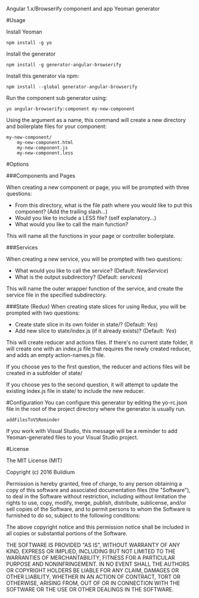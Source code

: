 Angular 1.x/Browserify component and app Yeoman generator

#Usage

Install Yeoman

```
npm install -g yo
```

Install the generator

```
npm install -g generator-angular-browserify
```

Install this generator via npm:

```
npm install --global generator-angular-browserify
```

Run the component sub generator using:

```
yo angular-browserify:component my-new-component
```

Using the argument as a name, this command will create a new directory and boilerplate files for your component:

```
my-new-component/
    my-new-component.html
    my-new-component.js
    my-new-component.less
```

#Options


###Components and Pages

When creating a new component or page, you will be prompted with three questions:

* From this directory, what is the file path where you would like to put this component? (Add the trailing slash...)
* Would you like to include a LESS file? (self explanatory...)
* What would you like to call the main function?

This will name all the functions in your page or controller boilerplate.

###Services

When creating a new service, you will be prompted with two questions:

* What would you like to call the service? (Default: *NewService*)
* What is the output subdirectory? (Default: *services*)

This will name the outer wrapper function of the service, and create the service file in the specified subdirectory.

###State (Redux)
When creating state slices for using Redux, you will be prompted with two questions:

* Create state slice in its own folder in state/? (Default: *Yes*)
* Add new slice to state/index.js (if it already exists)? (Default: *Yes*)

This will create reducer and actions files. If there's no current state folder, it will create one with an index.js file
that requires the newly created reducer, and adds an empty action-names.js file.

If you choose yes to the first question, the reducer and actions files will be created in a subfolder of state/

If you choose yes to the second question, it will attempt to update the existing index.js file in state/ to include
the new reducer.

#Configuration
You can configure this generator by editing the yo-rc.json file in the root of the project directory where the generator is usually run.

```
addFilesToVSReminder
```

If you work with Visual Studio, this message will be a reminder to add Yeoman-generated files to your Visual Studio project.


#License

The MIT License (MIT)

Copyright (c) 2016 Buildium

Permission is hereby granted, free of charge, to any person obtaining a copy of this software and associated documentation files (the "Software"), to deal in the Software without restriction, including without limitation the rights to use, copy, modify, merge, publish, distribute, sublicense, and/or sell copies of the Software, and to permit persons to whom the Software is furnished to do so, subject to the following conditions:

The above copyright notice and this permission notice shall be included in all copies or substantial portions of the Software.

THE SOFTWARE IS PROVIDED "AS IS", WITHOUT WARRANTY OF ANY KIND, EXPRESS OR IMPLIED, INCLUDING BUT NOT LIMITED TO THE WARRANTIES OF MERCHANTABILITY, FITNESS FOR A PARTICULAR PURPOSE AND NONINFRINGEMENT. IN NO EVENT SHALL THE AUTHORS OR COPYRIGHT HOLDERS BE LIABLE FOR ANY CLAIM, DAMAGES OR OTHER LIABILITY, WHETHER IN AN ACTION OF CONTRACT, TORT OR OTHERWISE, ARISING FROM, OUT OF OR IN CONNECTION WITH THE SOFTWARE OR THE USE OR OTHER DEALINGS IN THE SOFTWARE.
